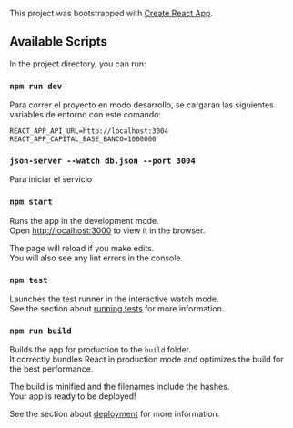 This project was bootstrapped with [Create React App](https://github.com/facebook/create-react-app).

## Available Scripts

In the project directory, you can run:

### `npm run dev`

Para correr el proyecto en modo desarrollo, se cargaran las siguientes variables de entorno con este comando:

`REACT_APP_API_URL=http://localhost:3004`
`REACT_APP_CAPITAL_BASE_BANCO=1000000`


### `json-server --watch db.json --port 3004`

Para iniciar el servicio


### `npm start`

Runs the app in the development mode.<br />
Open [http://localhost:3000](http://localhost:3000) to view it in the browser.

The page will reload if you make edits.<br />
You will also see any lint errors in the console.

### `npm test`

Launches the test runner in the interactive watch mode.<br />
See the section about [running tests](https://facebook.github.io/create-react-app/docs/running-tests) for more information.

### `npm run build`

Builds the app for production to the `build` folder.<br />
It correctly bundles React in production mode and optimizes the build for the best performance.

The build is minified and the filenames include the hashes.<br />
Your app is ready to be deployed!

See the section about [deployment](https://facebook.github.io/create-react-app/docs/deployment) for more information.

